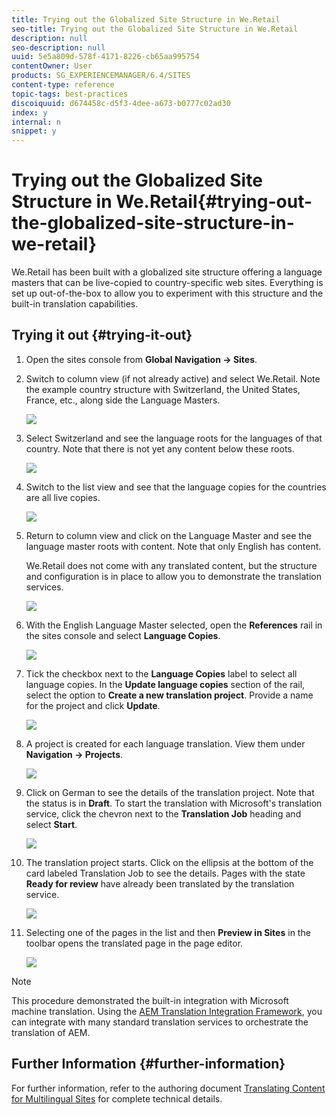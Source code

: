 ```yaml
---
title: Trying out the Globalized Site Structure in We.Retail
seo-title: Trying out the Globalized Site Structure in We.Retail
description: null
seo-description: null
uuid: 5e5a809d-578f-4171-8226-cb65aa995754
contentOwner: User
products: SG_EXPERIENCEMANAGER/6.4/SITES
content-type: reference
topic-tags: best-practices
discoiquuid: d674458c-d5f3-4dee-a673-b0777c02ad30
index: y
internal: n
snippet: y
---
```


# Trying out the Globalized Site Structure in We.Retail{#trying-out-the-globalized-site-structure-in-we-retail}

We.Retail has been built with a globalized site structure offering a language masters that can be live-copied to country-specific web sites. Everything is set up out-of-the-box to allow you to experiment with this structure and the built-in translation capabilities.

## Trying it out {#trying-it-out}

1. Open the sites console from **Global Navigation -&gt; Sites**.
1. Switch to column view (if not already active) and select We.Retail. Note the example country structure with Switzerland, the United States, France, etc., along side the Language Masters.

   ![](assets/chlimage_1-87.png)

1. Select Switzerland and see the language roots for the languages of that country. Note that there is not yet any content below these roots.

   ![](assets/chlimage_1-88.png)

1. Switch to the list view and see that the language copies for the countries are all live copies.

   ![](assets/chlimage_1-89.png)

1. Return to column view and click on the Language Master and see the language master roots with content. Note that only English has content.

   We.Retail does not come with any translated content, but the structure and configuration is in place to allow you to demonstrate the translation services.

   ![](assets/chlimage_1-90.png)

1. With the English Language Master selected, open the **References** rail in the sites console and select **Language Copies**.

   ![](assets/chlimage_1-91.png)

1. Tick the checkbox next to the **Language Copies** label to select all language copies. In the **Update language copies** section of the rail, select the option to **Create a new translation project**. Provide a name for the project and click **Update**.

   ![](assets/chlimage_1-92.png)

1. A project is created for each language translation. View them under **Navigation -&gt; Projects**.

   ![](assets/chlimage_1-93.png)

1. Click on German to see the details of the translation project. Note that the status is in **Draft**. To start the translation with Microsoft's translation service, click the chevron next to the **Translation Job** heading and select **Start**.

   ![](assets/chlimage_1-94.png)

1. The translation project starts. Click on the ellipsis at the bottom of the card labeled Translation Job to see the details. Pages with the state **Ready for review** have already been translated by the translation service.

   ![](assets/chlimage_1-95.png)

1. Selecting one of the pages in the list and then **Preview in Sites** in the toolbar opens the translated page in the page editor.

   ![](assets/chlimage_1-96.png)

>[!NOTE]
>
>This procedure demonstrated the built-in integration with Microsoft machine translation. Using the [AEM Translation Integration Framework](../../../sites/administering/using/translation.md), you can integrate with many standard translation services to orchestrate the translation of AEM.

## Further Information {#further-information}

For further information, refer to the authoring document [Translating Content for Multilingual Sites](../../../sites/administering/using/translation.md) for complete technical details.
